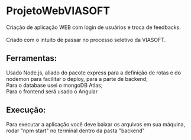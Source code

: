 # ProjetoWebVIASOFT

Criação de aplicação WEB com login de usuários e troca de feedbacks.<br>
<br>
Criado com o intuito de passar no processo seletivo da VIASOFT.<br>

## Ferramentas:
Usado Node.js, aliado do pacote express para a definição de rotas e do nodemon para facilitar o deploy, para a parte de backend;<br>
Para o database usei o mongoDB Atlas;<br>
Para o frontend será usado o Angular<br>

## Execução:
Para executar a aplicação você deve baixar os arquivos em sua máquina, rodar "npm start" no terminal dentro da pasta "backend"
